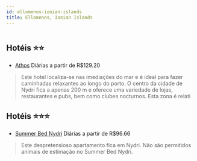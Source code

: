 ```yaml
---
id: ellomenos-ionian-islands
title: Ellomenos, Ionian Islands
---
```


<center><img src="http://photos.hotelbeds.com/giata/41/410760/410760a_hb_a_001.jpg" alt="" /></center>


## Hotéis ⭐️⭐️

-    [Athos](https://www.hurb.com/aud/https://www.hurb.com/hoteis/ellomenos/athos-JNP-JP031541?cmp=18055) Diárias a partir de R$129.20
   > Este hotel localiza-se nas imediações do mar e é ideal para fazer caminhadas relaxantes ao longo do porto. O centro da cidade de Nydri fica a apenas 200 m e oferece uma variedade de lojas, restaurantes e pubs, bem como clubes nocturnos. Esta zona é relati

## Hotéis ⭐️⭐️⭐️

-    [Summer Bed Nydri](https://www.hurb.com/aud/https://www.hurb.com/hoteis/ellomenos/summer-bed-nydri-JNP-JP032834?cmp=18055) Diárias a partir de R$96.66
   > Este despretensioso apartamento fica em Nydri. Não são permitidos animais de estimação no Summer Bed Nydri. 
